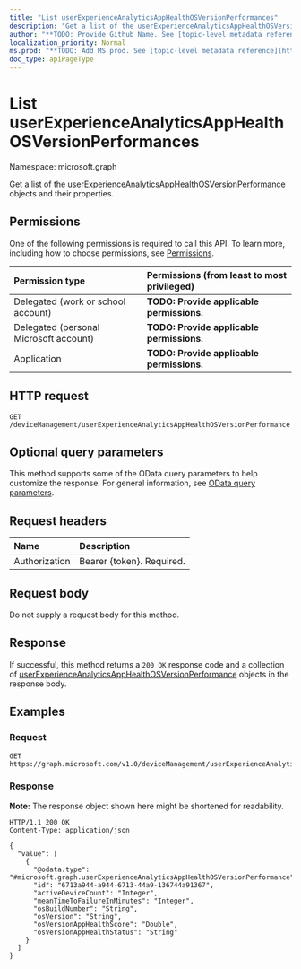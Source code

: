 ```yaml
---
title: "List userExperienceAnalyticsAppHealthOSVersionPerformances"
description: "Get a list of the userExperienceAnalyticsAppHealthOSVersionPerformance objects and their properties."
author: "**TODO: Provide Github Name. See [topic-level metadata reference](https://msgo.azurewebsites.net/add/document/guidelines/metadata.html#topic-level-metadata)**"
localization_priority: Normal
ms.prod: "**TODO: Add MS prod. See [topic-level metadata reference](https://msgo.azurewebsites.net/add/document/guidelines/metadata.html#topic-level-metadata)**"
doc_type: apiPageType
---
```


# List userExperienceAnalyticsAppHealthOSVersionPerformances
Namespace: microsoft.graph



Get a list of the [userExperienceAnalyticsAppHealthOSVersionPerformance](../resources/userexperienceanalyticsapphealthosversionperformance.md) objects and their properties.

## Permissions
One of the following permissions is required to call this API. To learn more, including how to choose permissions, see [Permissions](/graph/permissions-reference).

|Permission type|Permissions (from least to most privileged)|
|:---|:---|
|Delegated (work or school account)|**TODO: Provide applicable permissions.**|
|Delegated (personal Microsoft account)|**TODO: Provide applicable permissions.**|
|Application|**TODO: Provide applicable permissions.**|

## HTTP request

<!-- {
  "blockType": "ignored"
}
-->
``` http
GET /deviceManagement/userExperienceAnalyticsAppHealthOSVersionPerformance
```

## Optional query parameters
This method supports some of the OData query parameters to help customize the response. For general information, see [OData query parameters](/graph/query-parameters).

## Request headers
|Name|Description|
|:---|:---|
|Authorization|Bearer {token}. Required.|

## Request body
Do not supply a request body for this method.

## Response

If successful, this method returns a `200 OK` response code and a collection of [userExperienceAnalyticsAppHealthOSVersionPerformance](../resources/userexperienceanalyticsapphealthosversionperformance.md) objects in the response body.

## Examples

### Request
<!-- {
  "blockType": "request",
  "name": "list_userexperienceanalyticsapphealthosversionperformance"
}
-->
``` http
GET https://graph.microsoft.com/v1.0/deviceManagement/userExperienceAnalyticsAppHealthOSVersionPerformance
```


### Response
**Note:** The response object shown here might be shortened for readability.
<!-- {
  "blockType": "response",
  "truncated": true,
  "@odata.type": "Collection(microsoft.graph.userExperienceAnalyticsAppHealthOSVersionPerformance)"
}
-->
``` http
HTTP/1.1 200 OK
Content-Type: application/json

{
  "value": [
    {
      "@odata.type": "#microsoft.graph.userExperienceAnalyticsAppHealthOSVersionPerformance",
      "id": "6713a944-a944-6713-44a9-136744a91367",
      "activeDeviceCount": "Integer",
      "meanTimeToFailureInMinutes": "Integer",
      "osBuildNumber": "String",
      "osVersion": "String",
      "osVersionAppHealthScore": "Double",
      "osVersionAppHealthStatus": "String"
    }
  ]
}
```

